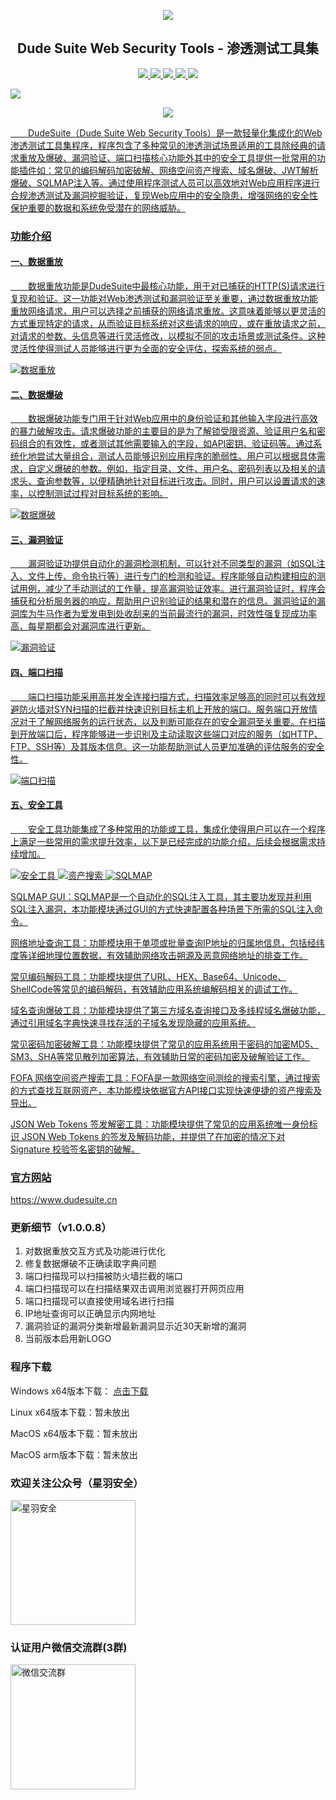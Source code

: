 
<p align="center">
  <a href="https://www.dudesuite.cn/"><img src="https://github.com/user-attachments/assets/7cb02802-8037-4c3f-a985-730785ecc372" /></a> 
  <h2 align="center">Dude Suite Web Security Tools - 渗透测试工具集</h2>
</p>

<p align="center">
<a href="https://github.com/x364e3ab6/DudeSuite/releases"><img src="https://img.shields.io/github/downloads/x364e3ab6/DudeSuite/total">
<a href="https://github.com/x364e3ab6/DudeSuite/graphs/contributors"><img src="https://img.shields.io/github/contributors-anon/x364e3ab6/DudeSuite">
<a href="https://github.com/x364e3ab6/DudeSuite/releases/"><img src="https://img.shields.io/github/release/x364e3ab6/DudeSuite">
<a href="https://github.com/x364e3ab6/DudeSuite/issues"><img src="https://img.shields.io/github/issues-raw/x364e3ab6/DudeSuite">
<a href="https://github.com/x364e3ab6/DudeSuite/discussions"><img src="https://img.shields.io/github/stars/x364e3ab6/DudeSuite">
</p>

![](https://raw.githubusercontent.com/andreasbm/readme/master/assets/lines/rainbow.png)

<p align="center">
    <img src="https://github.com/user-attachments/assets/d6ae07a7-afe8-4f3a-b0d6-4baabd82e5cf"> 
</p>

&emsp;&emsp;DudeSuite（Dude Suite Web Security Tools）是一款轻量化集成化的Web渗透测试工具集程序，程序包含了多种常见的渗透测试场景适用的工具除经典的请求重放及爆破、漏洞验证、端口扫描核心功能外其中的安全工具提供一批常用的功能插件如：常见的编码解码加密破解、网络空间资产搜索、域名爆破、JWT解析爆破、SQLMAP注入等。通过使用程序测试人员可以高效地对Web应用程序进行合规渗透测试及漏洞挖掘验证，复现Web应用中的安全隐患，增强网络的安全性保护重要的数据和系统免受潜在的网络威胁。

### 功能介绍
#### 一、数据重放  
&emsp;&emsp;数据重放功能是DudeSuite中最核心功能，用于对已捕获的HTTP(S)请求进行复现和验证。这一功能对Web渗透测试和漏洞验证至关重要，通过数据重放功能重放网络请求，用户可以选择之前捕获的网络请求重放。这意味着能够以更灵活的方式重现特定的请求，从而验证目标系统对这些请求的响应，或在重放请求之前，对请求的参数、头信息等进行灵活修改，以模拟不同的攻击场景或测试条件。这种灵活性使得测试人员能够进行更为全面的安全评估，探索系统的弱点。  

![数据重放](https://github.com/user-attachments/assets/60bc5d86-d77f-4917-946b-a296cbab6556)


#### 二、数据爆破  
  
&emsp;&emsp;数据爆破功能专门用于针对Web应用中的身份验证和其他输入字段进行高效的暴力破解攻击。请求爆破功能的主要目的是为了解锁受限资源、验证用户名和密码组合的有效性，或者测试其他需要输入的字段，如API密钥、验证码等。通过系统化地尝试大量组合，测试人员能够识别应用程序的脆弱性。用户可以根据具体需求，自定义爆破的参数。例如，指定目录、文件、用户名、密码列表以及相关的请求头、查询参数等，以便精确地针对目标进行攻击。同时，用户可以设置请求的速率，以控制测试过程对目标系统的影响。  

![数据爆破](https://github.com/user-attachments/assets/bbbab198-882f-452e-a4c3-59bd379b4a26)

#### 三、漏洞验证  
  
&emsp;&emsp;漏洞验证功提供自动化的漏洞检测机制，可以针对不同类型的漏洞（如SQL注入、文件上传、命令执行等）进行专门的检测和验证。程序能够自动构建相应的测试用例，减少了手动测试的工作量，提高漏洞验证效率。进行漏洞验证时，程序会捕获和分析服务器的响应，帮助用户识别验证的结果和潜在的信息。漏洞验证的漏洞库为牛马作者为爱发电到处收刮来的当前最流行的漏洞，时效性强复现成功率高，每星期都会对漏洞库进行更新。  

![漏洞验证](https://github.com/user-attachments/assets/edbe8a8b-ad29-4377-92b5-67b717fd8d3e)

#### 四、端口扫描  
  
&emsp;&emsp;端口扫描功能采用高并发全连接扫描方式，扫描效率足够高的同时可以有效规避防火墙对SYN扫描的拦截并快速识别目标主机上开放的端口。服务端口开放情况对于了解网络服务的运行状态，以及判断可能存在的安全漏洞至关重要。在扫描到开放端口后，程序能够进一步识别及主动读取这些端口对应的服务（如HTTP、FTP、SSH等）及其版本信息。这一功能帮助测试人员更加准确的评估服务的安全性。  

![端口扫描](https://github.com/user-attachments/assets/bae370c7-85a4-497f-a339-53a628be8292)

#### 五、安全工具  
  
&emsp;&emsp;安全工具功能集成了多种常用的功能或工具，集成化使得用户可以在一个程序上满足一些常用的需求提升效率，以下是已经完成的功能介绍，后续会根据需求持续增加。  

![安全工具](https://github.com/user-attachments/assets/f82f0dc8-65c4-4fbd-b8cb-5148bec08dbb)
![资产搜索](https://github.com/user-attachments/assets/8f380274-1c1e-4457-a648-516797bb4847)
![SQLMAP](https://github.com/user-attachments/assets/08332c67-457b-4561-9a71-8b340489833c)

SQLMAP GUI：SQLMAP是一个自动化的SQL注入工具，其主要功发现并利用SQL注入漏洞，本功能模块通过GUI的方式快速配置各种场景下所需的SQL注入命令。  

网络地址查询工具：功能模块用于单项或批量查询IP地址的归属地信息，包括经纬度等详细地理位置数据，有效辅助网络攻击朔源及恶意网络地址的排查工作。  

常见编码解码工具：功能模块提供了URL、HEX、Base64、Unicode、ShellCode等常见的编码解码，有效辅助应用系统编解码相关的调试工作。  

域名查询爆破工具：功能模块提供了第三方域名查询接口及多线程域名爆破功能，通过引用域名字典快速寻找存活的子域名发现隐藏的应用系统。  

常见密码加密破解工具：功能模块提供了常见的应用系统用于密码的加密MD5、SM3、SHA等常见散列加密算法，有效辅助日常的密码加密及破解验证工作。  

FOFA 网络空间资产搜索工具：FOFA是一款网络空间测绘的搜索引擎，通过搜索的方式查找互联网资产，本功能模块依据官方API接口实现快速便捷的资产搜索及导出。  

JSON Web Tokens 签发解密工具：功能模块提供了常见的应用系统唯一身份标识 JSON Web Tokens 的签发及解码功能，并提供了在加密的情况下对 Signature 校验签名密钥的破解。  

### 官方网站

https://www.dudesuite.cn 

### 更新细节（v1.0.0.8）

1. 对数据重放交互方式及功能进行优化
2. 修复数据爆破不正确读取字典问题
3. 端口扫描现可以扫描被防火墙拦截的端口
4. 端口扫描现可以在扫描结果双击调用浏览器打开网页应用
5. 端口扫描现可以直接使用域名进行扫描
6. IP地址查询可以正确显示内网地址
7. 漏洞验证的漏洞分类新增最新漏洞显示近30天新增的漏洞
8. 当前版本启用新LOGO

### 程序下载

Windows x64版本下载： [点击下载](https://github.com/x364e3ab6/DudeSuite/releases/download/v1.0.0.8/DudeSuite_v1.0.0.8_win_x64.zip)  

Linux x64版本下载：暂未放出 

MacOS x64版本下载：暂未放出 

MacOS arm版本下载：暂未放出 

### 欢迎关注公众号（星羽安全）
<img src="https://github.com/user-attachments/assets/c9ceb0f4-1f94-44c3-9a4c-545952af0385" alt="星羽安全" style="width:200px;">

### 认证用户微信交流群(3群)
<img src="https://github.com/user-attachments/assets/e0f11b6a-5cad-474f-8d03-31d71d0ce4d6" alt="微信交流群" style="width:200px;">


